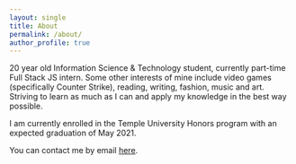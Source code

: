 ```yaml
---
layout: single
title: About
permalink: /about/
author_profile: true
---
```

20 year old Information Science & Technology student, currently part-time Full Stack JS intern. Some other interests of mine include video games (specifically Counter Strike), reading, writing, fashion, music and art. Striving to learn as much as I can and apply my knowledge in the best way possible.

I am currently enrolled in the Temple University Honors program with an expected graduation of May 2021. 

You can contact me by email [here](mailto:chriscornell@temple.edu). 



[jekyll-organization]: https://github.com/jekyll
